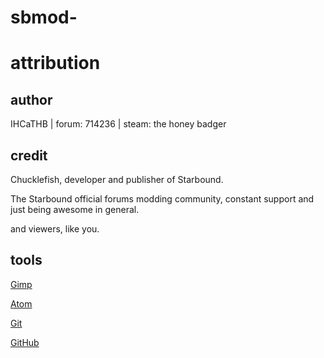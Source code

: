 # sbmod-
# attribution

## author

IHCaTHB | forum: 714236 | steam: the honey badger

## credit

Chucklefish, developer and publisher of Starbound.

The Starbound official forums modding community, constant support and just being awesome in general.

and viewers, like you.

## tools

[Gimp](https://www.gimp.org/)

[Atom](https://atom.io/)

[Git](https://git-scm.com/)

[GitHub](https://github.com/)
